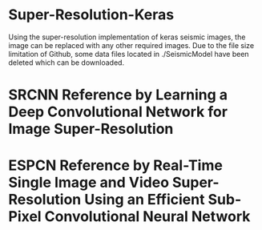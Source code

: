 # Super-Resolution-Keras
Using the super-resolution implementation of keras seismic images, the image can be replaced with any other required images. Due to the file size limitation of Github, some data files located in ./SeismicModel have been deleted which can be downloaded.
# SRCNN Reference by Learning a Deep Convolutional Network for Image Super-Resolution
# ESPCN Reference by Real-Time Single Image and Video Super-Resolution Using an Efficient Sub-Pixel Convolutional Neural Network
